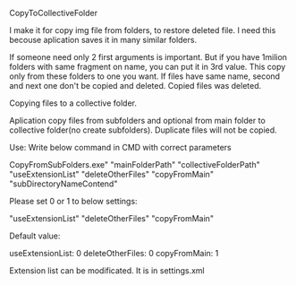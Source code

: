 CopyToCollectiveFolder

I make it for copy img file from folders, to restore deleted file.
I need this becouse aplication saves it in many similar folders. 

If someone need only 2 first arguments is important. But if you have 1milion folders with same fragment on name, you can put it in 3rd value. 
This copy only from these folders to one you want. If files have same name, second and next one don't be copied and deleted. Copied files was deleted.

Copying files to a collective folder.

Aplication copy files from subfolders and optional from main folder to collective folder(no create subfolders). Duplicate files will not be copied.

Use:
Write below command in CMD with correct parameters


CopyFromSubFolders.exe" "mainFolderPath" "collectiveFolderPath" "useExtensionList" "deleteOtherFiles"  "copyFromMain" "subDirectoryNameContend"


Please set 0 or 1 to below settings:

"useExtensionList" 
"deleteOtherFiles"
"copyFromMain"


Default value:

useExtensionList: 0 
deleteOtherFiles: 0
copyFromMain: 1


Extension list can be modificated. It is in settings.xml

